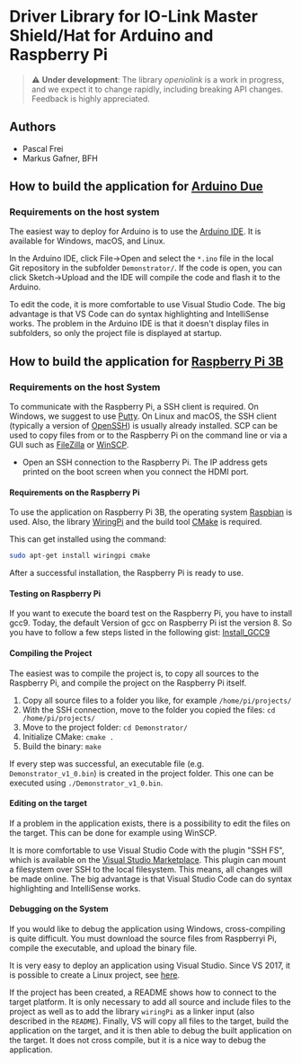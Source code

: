 # Driver Library for IO-Link Master Shield/Hat for Arduino and Raspberry&nbsp;Pi

> :warning: **Under development**:  The library *openiolink* is a work in progress, and we expect it to change rapidly, including breaking API changes. Feedback is highly appreciated.

## Authors

- Pascal Frei
- Markus Gafner, BFH

## How to build the application for [Arduino Due](https://store.arduino.cc/arduino-due)

### Requirements on the host system

The easiest way to deploy for Arduino is to use the [Arduino&nbsp;IDE]( https://www.arduino.cc/en/Main/Software). It is available for Windows, macOS, and Linux.

In the Arduino IDE, click File->Open and select the `*.ino` file in the local Git repository in the subfolder `Demonstrator/`. If the code is open, you can click Sketch->Upload and the IDE will compile the code and flash it to the Arduino.

To edit the code, it is more comfortable to use Visual&nbsp;Studio&nbsp;Code. The big advantage is that VS&nbsp;Code can do syntax highlighting and IntelliSense works. The problem in the Arduino&nbsp;IDE is that it doesn't display files in subfolders, so only the project file is displayed at startup.


## How to build the application for [Raspberry Pi 3B](https://www.raspberrypi.org/products/raspberry-pi-3-model-b/)


### Requirements on the host System

To communicate with the Raspberry&nbsp;Pi, a SSH&nbsp;client is required. On Windows, we suggest to use [Putty](https://putty.org/). On Linux and macOS, the SSH&nbsp;client (typically a version of [OpenSSH](https://www.openssh.com/)) is usually already installed.
SCP can be used to copy files from or to the Raspberry Pi on the command line or via a GUI such as [FileZilla](https://filezilla-project.org/) or [WinSCP](https://winscp.net/eng/index.php).

- Open an SSH&nbsp;connection to the Raspberry&nbsp;Pi. The IP&nbsp;address gets printed on the boot screen when you connect the HDMI&nbsp;port.


#### Requirements on the Raspberry&nbsp;Pi

To use the application on Raspberry&nbsp;Pi&nbsp;3B, the operating system [Raspbian](http://raspbian.org) is used. Also, the library [WiringPi](http://wiringpi.com) and the build tool [CMake](https://cmake.org) is required.

This can get installed using the command:
```bash
sudo apt-get install wiringpi cmake
```

After a successful installation, the Raspberry&nbsp;Pi is ready to use.


#### Testing on Raspberry Pi

If you want to execute the board test on the Raspberry Pi, you have to install gcc9. Today, the default Version of gcc on Raspberry Pi ist the version 8. So you have to follow a few steps listed in the following gist: [Install_GCC9](https://gist.github.com/sol-prog/95e4e7e3674ac819179acf33172de8a9)


#### Compiling the Project

The easiest was to compile the project is, to copy all sources to the Raspberry&nbsp;Pi, and compile the project on the Raspberry&nbsp;Pi itself.

1. Copy all source files to a folder you like, for example `/home/pi/projects/`
2. With the SSH&nbsp;connection, move to the folder you copied the files: `cd /home/pi/projects/`
3. Move to the project folder: `cd Demonstrator/`
4. Initialize CMake: `cmake .`
5. Build the binary: `make`

If every step was successful, an executable file (e.g. `Demonstrator_v1_0.bin`) is created in the project folder. This one can be executed using `./Demonstrator_v1_0.bin`.


#### Editing on the target

If a problem in the application exists, there is a possibility to edit the files on the target. This can be done for example using WinSCP.

It is more comfortable to use Visual Studio Code with the plugin "SSH FS", which is available on the [Visual Studio Marketplace](https://marketplace.visualstudio.com/items?itemName=Kelvin.vscode-sshfs). This plugin can mount a filesystem over SSH to the local filesystem. This means, all changes will be made online. The big advantage is that Visual Studio Code can do syntax highlighting and IntelliSense works.


#### Debugging on the System

If you would like to debug the application using Windows, cross-compiling is quite difficult. You must download the source files from Raspberryi&nbsp;Pi, compile the executable, and upload the binary file.

It is very easy to deploy an application using Visual&nbsp;Studio. Since VS&nbsp;2017, it is possible to create a Linux project, see [here](https://docs.microsoft.com/en-us/cpp/linux/create-a-new-linux-project?view=vs-2019).

If the project has been created, a README shows how to connect to the target platform. It is only necessary to add all source and include files to the project as well as to add the library `wiringPi` as a linker input (also described in the `README`). Finally, VS will copy all files to the target, build the application on the target, and it is then able to debug the built application on the target. It does not cross compile, but it is a nice way to debug the application.

